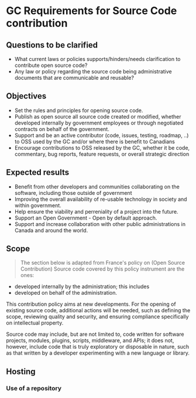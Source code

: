 # GC Requirements for Source Code contribution

## Questions to be clarified

* What current laws or policies supports/hinders/needs clarification to contribute open source code?
* Any law or policy regarding the source code being administrative documents that are communicable and reusable?

## Objectives

* Set the rules and principles for opening source code.
* Publish as open source all source code created or modified, whether developed internally by government employees or through negotiated contracts on behalf of the government.
* Support and be an active contributor (code, issues, testing, roadmap, ..) to OSS used by the GC and/or where there is benefit to Canadians
* Encourage contributions to OSS released by the GC, whether it be code, commentary, bug reports, feature requests, or overall strategic direction

## Expected results

* Benefit from other developers and communities collaborating on the software, including those outside of government
* Improving the overall availability of re-usable technology in society and within government.
* Help ensure the viability and perreniality of a project into the future.
* Support an Open Government - Open by default approach.
* Support and increase collaboration with other public administrations in Canada and around the world.

## Scope

> The section below is adapted from France's policy on (Open Source Contribution)
Source code covered by this policy instrument are the ones:

* developed internally by the administration; this includes
* developed on behalf of the administration.

This contribution policy aims at new developments. For the opening of existing source code, additional actions will be needed, such as defining the scope, reviewing quality and security, and ensuring compliance specifically on intellectual property.

Source code may include, but are not limited to, code written for software projects, modules, plugins, scripts, middleware, and APIs; it does not, however, include code that is truly exploratory or disposable in nature, such as that written by a developer experimenting with a new language or library.

## Hosting

### Use of a repository
